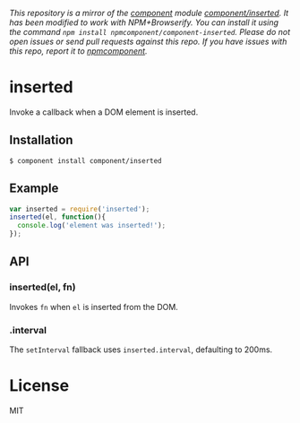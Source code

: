 *This repository is a mirror of the [component](http://component.io) module [component/inserted](http://github.com/component/inserted). It has been modified to work with NPM+Browserify. You can install it using the command `npm install npmcomponent/component-inserted`. Please do not open issues or send pull requests against this repo. If you have issues with this repo, report it to [npmcomponent](https://github.com/airportyh/npmcomponent).*

# inserted

  Invoke a callback when a DOM element is inserted.

## Installation

    $ component install component/inserted

## Example

```js
var inserted = require('inserted');
inserted(el, function(){
  console.log('element was inserted!');
});
```

## API

### inserted(el, fn)

  Invokes `fn` when `el` is inserted from the DOM.

### .interval

  The `setInterval` fallback uses `inserted.interval`, defaulting to 200ms.

# License

  MIT
